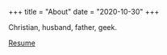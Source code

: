 +++
title = "About"
date = "2020-10-30"
+++

Christian, husband, father, geek.

[Resume](../MattBaker_Resume_2019.pdf)